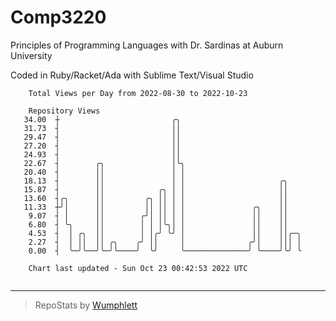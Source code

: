 # Comp3220

Principles of Programming Languages with Dr. Sardinas at Auburn University

Coded in Ruby/Racket/Ada with Sublime Text/Visual Studio

```
    Total Views per Day from 2022-08-30 to 2022-10-23

    Repository Views
   34.00  ┼                         ╭╮
   31.73  ┤                         ││
   29.47  ┤                         ││
   27.20  ┤                         ││
   24.93  ┤                         ││
   22.67  ┤        ╭╮               │╰╮
   20.40  ┤        ││               │ │
   18.13  ┤        ││               │ │                     ╭╮
   15.87  ┤        ││            ╭╮ │ │                     ││
   13.60  ┤╭╮      ││         ╭╮ ││ │ │                     ││
   11.33  ┼╯│      ││         ││ ││ │ │               ╭╮    ││
    9.07  ┤ │      ││        ╭╯│ ││ │ │               ││    ││
    6.80  ┤ ╰╮     ││        │ │ │╰╮│ │               ││    ││
    4.53  ┤  │ ╭╮  ││        │ │╭╯ ╰╯ │               ││    ││╭─╮
    2.27  ┤  │ ││  ││ ╭╮    ╭╯ ││     │              ╭╯│    │││ │
    0.00  ┤  ╰─╯╰──╯╰─╯╰────╯  ╰╯     ╰──────────────╯ ╰────╯╰╯ ╰

    Chart last updated - Sun Oct 23 00:42:53 2022 UTC
    
```

---

> RepoStats by [Wumphlett](https://github.com/Wumphlett)
